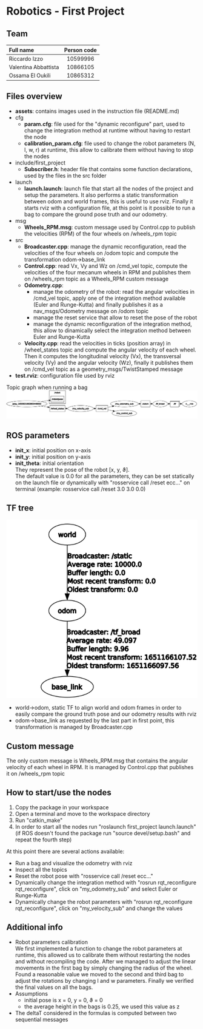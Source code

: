 # Robotics - First Project
## Team
|      Full name       |  Person code   |
|:---------------------|:--------------:|
|Riccardo Izzo         |    10599996    |
|Valentina Abbattista  |    10866105    |
|Ossama El Oukili      |    10865312    |

## Files overview
* __assets__: contains images used in the instruction file (README.md)
* cfg
  * __param.cfg__: file used for the "dynamic reconfigure" part, used to change the integration method at runtime without having to restart the node
  * __calibration_param.cfg__: file used to change the robot parameters (N, l, w, r) at runtime, this allow to calibrate them without having to stop the nodes
* include/first_project
  * __Subscriber.h__: header file that contains some function declarations, used by the files in the src folder
* launch
  * __launch.launch__: launch file that start all the nodes of the project and setup the parameters. It also performs a static transformation between odom and world frames, this is useful to use rviz. Finally it starts rviz with a configuration file, at this point is it possible to run a bag to compare the ground pose truth and our odometry.
* msg
  * __Wheels_RPM.msg__: custom message used by Control.cpp to publish the velocities (RPM) of the four wheels on /wheels_rpm topic
* src
  * __Broadcaster.cpp__: manage the dynamic reconfiguration, read the velocities of the four wheels on /odom topic and compute the transformation odom->base_link
  * __Control.cpp__: read Vx, Vy and Wz on /cmd_vel topic, compute the velocities of the four mecanum wheels in RPM and publishes them on /wheels_rpm topic as a Wheels_RPM custom message
  * __Odometry.cpp__:  
    * manage the odometry of the robot: read the angular velocities in /cmd_vel topic, apply one of the integration method available (Euler and Runge-Kutta) and finally publishes it as a nav_msgs/Odometry message on /odom topic
    * manage the reset service that allow to reset the pose of the robot
    * manage the dynamic reconfiguration of the integration method, this allow to dinamically select the integration method between Euler and Runge-Kutta
  * __Velocity.cpp__: read the velocities in ticks (position array) in /wheel_states topic and compute the angular velocity of each wheel.
  Then it computes the longitudinal velocity (Vx), the transversal velocity (Vy) and the angular velocity (Wz), finally it publishes them on /cmd_vel topic as a geometry_msgs/TwistStamped message
* __test.rviz__: configuration file used by rviz

Topic graph when running a bag
![Topic overview](assets/rosgraph.png "Topic overview")

## ROS parameters
* __init_x__: initial position on x-axis
* __init_y__: initial position on y-axis
* __init_theta__: initial orientation  
They represent the pose of the robot [x, y, ϑ].  
The default value is 0.0 for all the parameters, they can be set statically on the launch file or dynamically with "rosservice call /reset ecc..." on terminal (example: rosservice call /reset 3.0 3.0 0.0)

## TF tree
![TF tree](assets/TF_tree.png "TF tree")
* world->odom, static TF to align world and odom frames in order to easily compare the ground truth pose and our odometry results with rviz
* odom->base_link as requested by the last part in first point, this transformation is managed by Broadcaster.cpp

## Custom message
The only custom message is Wheels_RPM.msg that contains the angular velocity of each wheel in RPM. It is managed by Control.cpp that publishes it on /wheels_rpm topic

## How to start/use the nodes
1. Copy the package in your workspace
2. Open a terminal and move to the workspace directory
3. Run "catkin_make"
4. In order to start all the nodes run "roslaunch first_project launch.launch" (if ROS doesn't found the package run "source devel/setup.bash" and repeat the fourth step)

At this point there are several actions available:  
* Run a bag and visualize the odometry with rviz
* Inspect all the topics
* Reset the robot pose with "rosservice call /reset ecc..."
* Dynamically change the integration method with "rosrun rqt_reconfigure rqt_reconfigure", click on "my_odometry_sub" and select Euler or Runge-Kutta
* Dynamically change the robot parameters with "rosrun rqt_reconfigure rqt_reconfigure", click on "my_velocity_sub" and change the values

## Additional info
* Robot parameters calibration  
We first implemented a function to change the robot parameters at runtime, this allowed us to calibrate them without restarting the nodes and without recompiling the code. After we managed to adjust the linear movements in the first bag by simply changing the radius of the wheel. Found a reasonable value we moved to the second and third bag to adjust the rotations by changing l and w parameters.
Finally we verified the final values on all the bags.
* Assumptions
  * initial pose is x = 0, y = 0, ϑ = 0
  * the average height in the bags is 0.25, we used this value as z
* The deltaT considered in the formulas is computed between two sequential messages 
